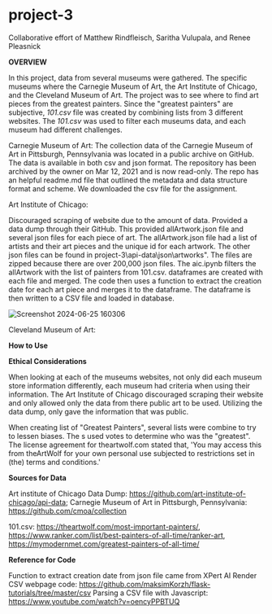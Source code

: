 # project-3
Collaborative effort of Matthew Rindfleisch, Saritha Vulupala, and Renee Pleasnick


**OVERVIEW**

In this project, data from several museums were gathered.  The specific museums where the Carnegie Museum of Art, the Art Institute of Chicago, and the Cleveland Museum of Art.  The project was to see where to find art pieces from the greatest painters.  Since the "greatest painters" are subjective, _101.csv_ file was created by combining lists from 3 different websites.  The _101.csv_ was used to filter each museums data, and each museum had different challenges.

Carnegie Museum of Art:
The collection data of the Carnegie Museum of Art in Pittsburgh, Pennsylvania was located in a public archive on GitHub. The data is available in both csv and json format. The repository has been archived by the owner on Mar 12, 2021 and is now read-only. The repo has an helpful readme.md file that outlined the metadata and data structure format and scheme. We downloaded the csv file for the assignment. 

Art Institute of Chicago:

Discouraged scraping of website due to the amount of data.  Provided a data dump through their GitHub.  This provided allArtwork.json file and several json files for each piece of art.  The allArtwork.json file had a list of artists and their art pieces and the unique id for each artwork.  The other json files can be found in project-3\api-data\json\artworks".  The files are zipped because there are over 200,000 json files.  The aic.ipynb filters the allArtwork with the list of painters from 101.csv. dataframes are created with each file and merged.  The code then uses a function to extract the creation date for each art piece and merges it to the dataframe.  The dataframe is then written to a CSV file and loaded in database.

![Screenshot 2024-06-25 160306](https://github.com/RPleasnick/project-3/assets/146039635/bb1cb7b0-8051-48a8-9aaa-ba4e0f71f283)

Cleveland Museum of Art:


**How to Use**


**Ethical Considerations**

When looking at each of the museums websites, not only did each museum store information differently, each museum had criteria when using their information.  The Art Institute of Chicago discouraged scraping their website and only allowed only the data from there public art to be used.  Utilizing the data dump, only gave the information that was public.

When creating list of "Greatest Painters", several lists were combine to try to lessen biases.  The s used votes to determine who was the "greatest". The license agreement for theartwolf.com stated that, 
'You may access this from theArtWolf for your own personal use subjected to restrictions set in (the) terms and conditions.'


**Sources for Data**

Art institute of Chicago Data Dump:   https://github.com/art-institute-of-chicago/api-data;
Carnegie Museum of Art in Pittsburgh, Pennsylvania: https://github.com/cmoa/collection

101.csv:  https://theartwolf.com/most-important-painters/, 
          https://www.ranker.com/list/best-painters-of-all-time/ranker-art,  
          https://mymodernmet.com/greatest-painters-of-all-time/

**Reference for Code**

Function to extract creation date from json file came from XPert AI
Render CSV webpage code: https://github.com/maksimKorzh/flask-tutorials/tree/master/csv
Parsing a CSV file with Javascript: https://www.youtube.com/watch?v=oencyPPBTUQ


